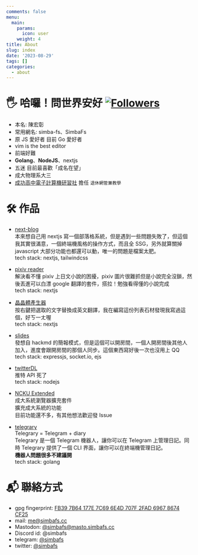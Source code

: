 ```yaml
---
comments: false
menu:
  main:
    params:
      icon: user
    weight: 4
title: About
slug: index
date: '2023-08-29'
tags: []
categories:
  - about
---
```


# 🖐️ 哈囉！問世界安好 [![Followers](https://img.shields.io/github/followers/simbafs?style=flat-square)](https://github.com/simbafs)

-   本名: 陳宏彰
-   常用網名: simba-fs、SimbaFs
-   原 JS 愛好者 目前 Go 愛好者
-   vim is the best editor
-   前端好難
-   **Golang**、**NodeJS**、nextjs
-   五迷 目前最喜歡「成名在望」
-   成大物理系大三
-   [成功高中電子計算機研習社](https://ckcsc.net) 擔任 `退休網管兼教學`

# 🛠 作品

-   [next-blog](https://github.com/simbafs/next-blog)  
    本來想自己用 nextjs 寫一個部落格系統，但是遇到一些問題失敗了，但這個我其實很滿意，一個終端機風格的操作方式，而且全 SSG，另外就算關掉 javascript 大部分功能也都還可以動，唯一的問題是檔案太肥。    
    tech stack: nextjs, tailwindcss  

-   [pixiv reader](https://github.com/simbafs/pixivReader)  
    解決看不懂 pixiv 上日文小說的困擾，pixiv 圖片很難抓但是小說完全沒鎖，然後丟進可以白漂 google 翻譯的套件，搭拉！勉強看得懂的小說完成  
    tech stack: nextjs  

-   [晶晶體產生器](https://github.com/simbafs/JingJing)  
    按右鍵把選取的文字替換成英文翻譯，我在編寫這份列表石材發現我寫過這個，好ㄎ一ㄤ喔  
    tech stack: nextjs  

-   [slides](https://github.com/simbafs/slides)  
    發想自 hackmd 的簡報模式，但是這個可以開房間，一個人開房間後其他人加入，進度會跟開房間的那個人同步。這個東西寫好後一次也沒用上 QQ  
    tech stack: expressjs, socket.io, ejs  

-   [twitterDL](https://github.com/simbafs/twitterDL)  
    推特 API 死了  
    tech stack: nodejs  

-   [NCKU Extended](https://github.com/simbafs/ncku-extended)    
    成大系統瀏覽器擴充套件  
    擴充成大系統的功能  
    目前功能還不多，有其他想法歡迎發 Issue  

-   [telegrary](https://github.com/simbafs/telegrary)  
    Telegrary = Telegram + diary    
    Telegrary 是一個 Telegram 機器人，讓你可以在 Telegram 上管理日記。同時 Telegrary 提供了一個 CLI 界面，讓你可以在終端機管理日記。  
    **機器人問題很多不建議開**  
    tech stack: golang

# 📬 聯絡方式

-   gpg fingerprint: [FB39 7B64 177E 7C69 6E4D  707F 2FAD 6967 8674 CF25](https://github.com/simbafs.gpg)
-   mail: [me@simbafs.cc](mailto:me@simbafs.cc)
-   Mastodon: <a rel="me" href="https://masto.simbafs.cc/@simbafs">@simbafs@masto.simbafs.cc</a>
-   Discord id: @simbafs
-   telegram: [@simbafs](https://t.me/simbafs)
-   twitter: [@simbafs](https://twitter.com/simbafs)
